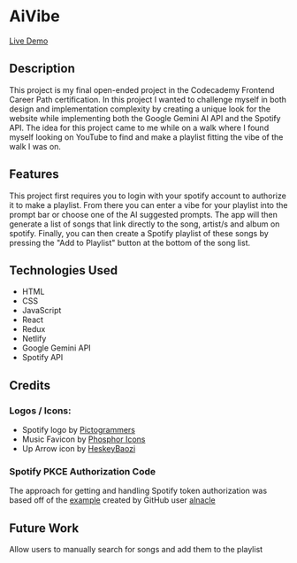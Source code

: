 # AiVibe
[Live Demo](https://aivibe.netlify.app/)

## Description

This project is my final open-ended project in the Codecademy Frontend Career Path certification. In this project I wanted to challenge myself in both design and implementation complexity by creating a unique look for the website while implementing both the Google Gemini AI API and the Spotify API. The idea for this project came to me while on a walk where I found myself looking on YouTube to find and make a playlist fitting the vibe of the walk I was on.

## Features
This project first requires you to login with your spotify account to authorize it to make a playlist. From there you can enter a vibe for your playlist into the prompt bar or choose one of the AI suggested prompts. The app will then generate a list of songs that link directly to the song, artist/s and album on spotify. Finally, you can then create a Spotify playlist of these songs by pressing the "Add to Playlist" button at the bottom of the song list.

## Technologies Used
- HTML
- CSS
- JavaScript
- React
- Redux
- Netlify
- Google Gemini API
- Spotify API

## Credits
### Logos / Icons:
- Spotify logo by [Pictogrammers](https://github.com/Templarian/MaterialDesign)
- Music Favicon by [Phosphor Icons](https://github.com/phosphor-icons/core)
- Up Arrow icon by [HeskeyBaozi](https://github.com/ant-design/ant-design-icons)
### Spotify PKCE Authorization Code
The approach for getting and handling Spotify token authorization was based off of the [example](https://github.com/spotify/web-api-examples/tree/master/authorization/authorization_code_pkce) created by GitHub user [alnacle](https://github.com/alnacle)

## Future Work
Allow users to manually search for songs and add them to the playlist
